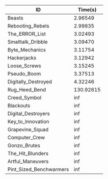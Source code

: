 |ID|Time(s)|
|-|-|
|Beasts|2.96549|
|Rebooting_Rebels|2.99835|
|The_ERROR_List|3.02493|
|Smalltalk_Dribble|3.09470|
|Byte_Mechanics|3.11754|
|Hackerjacks|3.12942|
|Loose_Screws|3.15245|
|Pseudo_Boom|3.37513|
|Digitally_Destroyed|4.32246|
|Rug_Heed_Bend|130.92615|
|Creed_Symbol|inf|
|Blackouts|inf|
|Digital_Destroyers|inf|
|Key_to_Innovation|inf|
|Grapevine_Squad|inf|
|Computer_Crew|inf|
|Gonzo_Brutes|inf|
|The_Hit_Blunders|inf|
|Artful_Maneuvers|inf|
|Pint_Sized_Benchwarmers|inf|
